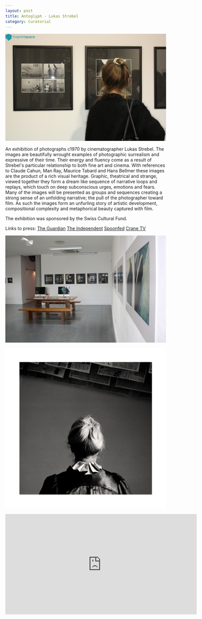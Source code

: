 ```yaml
---
layout: post
title: Antoglyph - Lukas Strebel
category: Curatorial
---
```


![11-30-11-1](/assets/img/11-30-11-1.jpg)

An exhibition of photographs c1970 by cinematographer Lukas Strebel.
The images are beautifully wrought examples of photographic surrealism and expressive of their time. Their energy and fluency come as a result of Strebel's particular relationship to both fine art and cinema. With references to Claude Cahun, Man Ray, Maurice Tabard and Hans Bellmer these images are the product of a rich visual heritage. Graphic, theatrical and strange, viewed together they form a dream like sequence of narrative loops and replays, which touch on deep subconscious urges, emotions and fears. Many of the images will be presented as groups and sequences creating a strong sense of an unfolding narrative; the pull of the photographer toward film. As such the images form an unfurling story of artistic development, compositional complexity and metaphorical beauty captured with film.

The exhibition was sponsored by the Swiss Cultural Fund.

Links to press:
[The Guardian](http://www.guardian.co.uk/artanddesign/2011/dec/18/photographer-lukas-strebel-best-shot)
[The Independent](http://www.independent.co.uk/arts-entertainment/art/features/picture-preview-lukas-strebel-antoglyph-6266565.html)
[Spoonfed](http://www.spoonfed.co.uk/spooners/tom-699/photography-film-dali-zappa-an-interview-with-lukas-strebel-6174/)
[Crane TV](http://www.crane.tv/#video/v/211157094178-c10d3df8/Lukas-Strebel)

![11-30-11-2](/assets/img/11-30-11-2.jpg)

![11-30-11-3](/assets/img/11-30-11-3.jpg)

<iframe width="600" height="315" src="https://www.youtube.com/embed/T8k19qFeEe4" frameborder="0" allowfullscreen></iframe>
